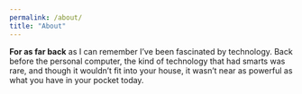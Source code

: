 ```yaml
---
permalink: /about/
title: "About"
---
```


**For as far back** as I can remember I’ve been fascinated by technology. Back before the personal computer, the kind of technology that had smarts was rare, and though it wouldn’t fit into your house, it wasn’t near as powerful as what you have in your pocket today.



